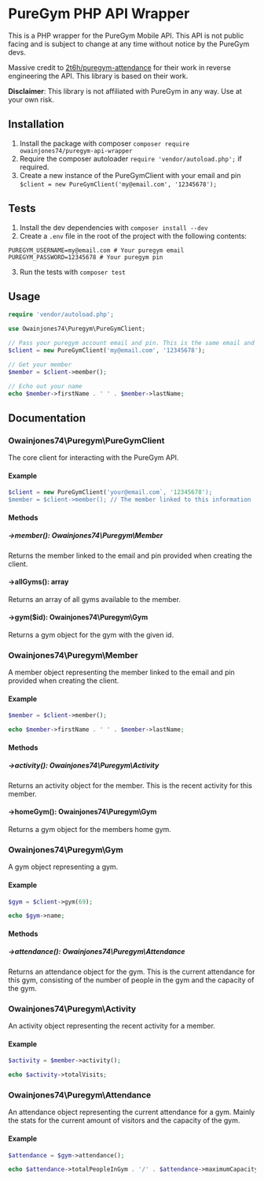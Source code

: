 # PureGym PHP API Wrapper

This is a PHP wrapper for the PureGym Mobile API. This API is not public facing and is subject to change at any time without notice by the PureGym devs.

Massive credit to [2t6h/puregym-attendance](https://github.com/2t6h/puregym-attendance) for their work in reverse engineering the API. This library is based on their work.

**Disclaimer**: This library is not affiliated with PureGym in any way. Use at your own risk.

## Installation

1. Install the package with composer `composer require owainjones74/puregym-api-wrapper`
2. Require the composer autoloader `require 'vendor/autoload.php';` if required.
3. Create a new instance of the PureGymClient with your email and pin `$client = new PureGymClient('my@email.com', '12345678');`

## Tests

1. Install the dev dependencies with `composer install --dev`
2. Create a `.env` file in the root of the project with the following contents:
```dotenv
PUREGYM_USERNAME=my@email.com # Your puregym email
PUREGYM_PASSWORD=12345678 # Your puregym pin
```
3. Run the tests with `composer test`

## Usage

```php
require 'vendor/autoload.php';

use Owainjones74\Puregym\PureGymClient;

// Pass your puregym account email and pin. This is the same email and pin you use to login to the PureGym app.
$client = new PureGymClient('my@email.com', '12345678');

// Get your member
$member = $client->member();

// Echo out your name
echo $member->firstName . ' ' . $member->lastName;
```

## Documentation

### Owainjones74\Puregym\PureGymClient

The core client for interacting with the PureGym API.

#### Example
```php
$client = new PureGymClient('your@email.com`, '12345678');
$member = $client->member(); // The member linked to this information
```

#### Methods

##### ->member(): Owainjones74\Puregym\Member

Returns the member linked to the email and pin provided when creating the client.

#### ->allGyms(): array

Returns an array of all gyms available to the member.

#### ->gym($id): Owainjones74\Puregym\Gym

Returns a gym object for the gym with the given id.

### Owainjones74\Puregym\Member

A member object representing the member linked to the email and pin provided when creating the client.

#### Example
```php
$member = $client->member();

echo $member->firstName . ' ' . $member->lastName;
```

#### Methods

##### ->activity(): Owainjones74\Puregym\Activity

Returns an activity object for the member. This is the recent activity for this member.

#### ->homeGym(): Owainjones74\Puregym\Gym

Returns a gym object for the members home gym.

### Owainjones74\Puregym\Gym

A gym object representing a gym.

#### Example
```php
$gym = $client->gym(69);

echo $gym->name;
```

#### Methods

##### ->attendance(): Owainjones74\Puregym\Attendance

Returns an attendance object for the gym. This is the current attendance for this gym, consisting of the number of people in the gym and the capacity of the gym.

### Owainjones74\Puregym\Activity

An activity object representing the recent activity for a member.

#### Example
```php
$activity = $member->activity();

echo $activity->totalVisits;
```

### Owainjones74\Puregym\Attendance

An attendance object representing the current attendance for a gym. Mainly the stats for the current amount of visitors and the capacity of the gym.

#### Example
```php
$attendance = $gym->attendance();

echo $attendance->totalPeopleInGym . '/' . $attendance->maximumCapacity;
```